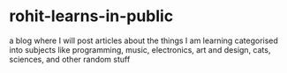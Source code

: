 # rohit-learns-in-public
a blog where I will post articles about the things I am learning categorised into subjects like programming, music, electronics, art and design, cats, sciences, and other random stuff
